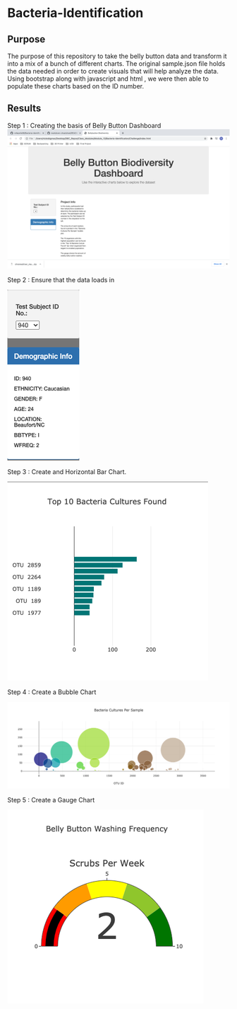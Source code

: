 # Bacteria-Identification

## Purpose
The purpose of this repository to take the belly button data and transform it into a mix of a bunch of different charts. The original sample.json file holds the data needed in order to create visuals that will help analyze the data. Using bootstrap along with javascript and html , we were then able to populate these charts based on the ID number.

## Results

Step 1 : Creating the basis of Belly Button Dashboard
![](Challenge/Results/Fig1.png)

Step 2 : Ensure that the data loads in

![](Challenge/Results/Fig2.png)

Step 3 : Create and Horizontal Bar Chart.

![](Challenge/Results/Fig4.png)


Step 4 : Create a Bubble Chart

![](Challenge/Results/Fig3.png)

Step 5 : Create a Gauge Chart

![](Challenge/Results/fig5.png)

